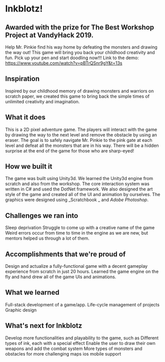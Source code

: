 # Inkblotz!
## Awarded with the prize for The Best Workshop Project at VandyHack 2019. 
Help Mr. Pinkie find his way home by defeating the monsters and drawing the way out! This game will bring you back your childhood creativity and fun. Pick up your pen and start doodling now!!!
Link to the demo: https://www.youtube.com/watch?v=pBTrQSnr9gY&t=13s

## Inspiration
Inspired by our childhood memory of drawing monsters and warriors on scratch paper, we created this game to bring back the simple times of unlimited creativity and imagination. 

## What it does
This is a 2D pixel adventure game. The players will interact with the game by drawing the way to the next level and remove the obstacle by using an eraser. The goal is to safely navigate Mr. Pinkie to the pink gate at each level and defeat all the monsters that are in his way. There will be a hidden surprise at the end of the game for those who are sharp-eyed!

## How we built it
The game was built using Unity3d. We learned the Unity3d engine from scratch and also from the workshop. The core interaction system was written in C# and used the DotNet framework. We also designed the art style of the game and created all of the UI and animation by ourselves. The graphics were designed using _Scratchbook _ and _Adobe Photoshop_. 

## Challenges we ran into
Sleep deprivation
Struggle to come up with a creative name of the game
Weird errors occur from time to time in the engine as we are new, but mentors helped us through a lot of them.

## Accomplishments that we're proud of
Design and actualize a fully-functional game with a decent gameplay experience from scratch in just 20 hours. Learned the game engine on the fly and hand drew all of the game UIs and animations.

## What we learned
Full-stack development of a game/app.
Life-cycle management of projects
Graphic design


## What's next for Inkblotz
Develop more functionalities and playability to the game, such as 
Different types of ink, each with a special effect
Enable the user to draw their own weapons and add the combat system
More types of monsters and obstacles for more challenging maps
ios mobile support 

